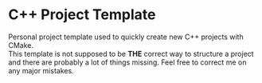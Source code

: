 # C++ Project Template

Personal project template used to quickly create new C++ projects with CMake.  
This template is not supposed to be **THE** correct way to structure a project and there are probably a lot of things missing. Feel free to correct me on any major mistakes.
